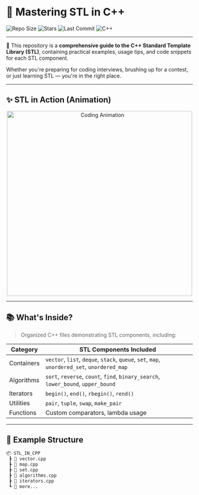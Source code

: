 # 🚀 Mastering STL in C++

![Repo Size](https://img.shields.io/github/repo-size/EtheSonX082531/STL_IN_CPP?color=blue&style=for-the-badge)
![Stars](https://img.shields.io/github/stars/EtheSonX082531/STL_IN_CPP?style=for-the-badge)
![Last Commit](https://img.shields.io/github/last-commit/EtheSonX082531/STL_IN_CPP?style=for-the-badge)
![C++](https://img.shields.io/badge/C++-17-blue?style=for-the-badge&logo=c%2B%2B)

---

🎯 This repository is a **comprehensive guide to the C++ Standard Template Library (STL)**, containing practical examples, usage tips, and code snippets for each STL component.

Whether you're preparing for coding interviews, brushing up for a contest, or just learning STL — you're in the right place.

---

## ✨ STL in Action (Animation)

<div align="center">
  <img src="https://media.giphy.com/media/qgQUggAC3Pfv687qPC/giphy.gif" alt="Coding Animation" width="500"/>
</div>

---

## 📚 What's Inside?

> Organized C++ files demonstrating STL components, including:

| Category          | STL Components Included              |
|------------------|--------------------------------------|
| Containers        | `vector`, `list`, `deque`, `stack`, `queue`, `set`, `map`, `unordered_set`, `unordered_map` |
| Algorithms        | `sort`, `reverse`, `count`, `find`, `binary_search`, `lower_bound`, `upper_bound` |
| Iterators         | `begin()`, `end()`, `rbegin()`, `rend()` |
| Utilities         | `pair`, `tuple`, `swap`, `make_pair` |
| Functions         | Custom comparators, lambda usage     |

---

## 🧾 Example Structure

```bash
📦 STL_IN_CPP
 ┣ 📜 vector.cpp
 ┣ 📜 map.cpp
 ┣ 📜 set.cpp
 ┣ 📜 algorithms.cpp
 ┣ 📜 iterators.cpp
 ┗ 📜 more...
